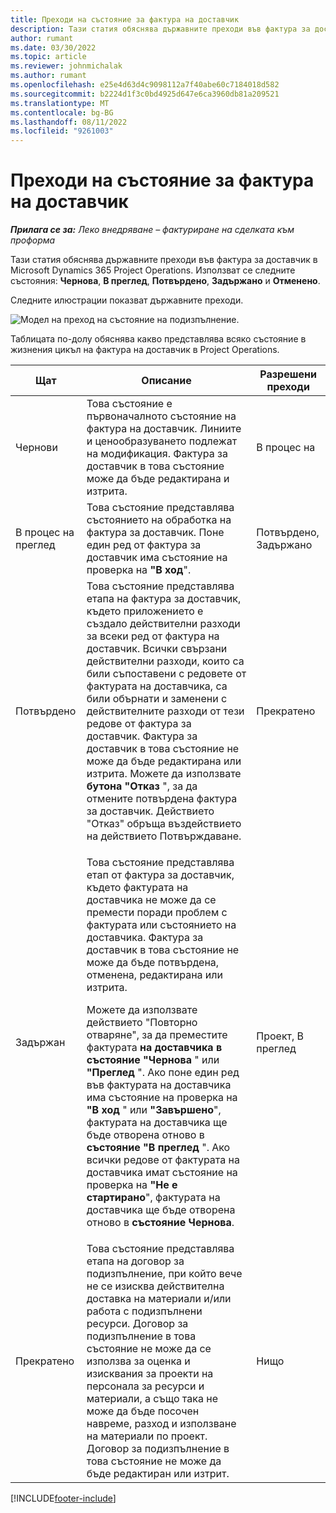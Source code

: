 ```yaml
---
title: Преходи на състояние за фактура на доставчик
description: Тази статия обяснява държавните преходи във фактура за доставчик в Microsoft Dynamics 365 Project Operations.
author: rumant
ms.date: 03/30/2022
ms.topic: article
ms.reviewer: johnmichalak
ms.author: rumant
ms.openlocfilehash: e25e4d63d4c9098112a7f40abe60c7184018d582
ms.sourcegitcommit: b2224d1f3c0bd4925d647e6ca3960db81a209521
ms.translationtype: MT
ms.contentlocale: bg-BG
ms.lasthandoff: 08/11/2022
ms.locfileid: "9261003"
---
```

# <a name="state-transitions-on-a-vendor-invoice"></a>Преходи на състояние за фактура на доставчик

_**Прилага се за:** Леко внедряване – фактуриране на сделката към проформа_

Тази статия обяснява държавните преходи във фактура за доставчик в Microsoft Dynamics 365 Project Operations. Използват се следните състояния: **Чернова**, **В преглед**, **Потвърдено**, **Задържано** и **Отменено**.

Следните илюстрации показват държавните преходи.

![Модел на преход на състояние на подизпълнение.](../media/VI_State_Model.jpg)

Таблицата по-долу обяснява какво представлява всяко състояние в жизнения цикъл на фактура на доставчик в Project Operations.

| Щат | Описание | Разрешени преходи |
| --- | --- | --- |
| Чернови | Това състояние е първоначалното състояние на фактура на доставчик. Линиите и ценообразуването подлежат на модификация. Фактура за доставчик в това състояние може да бъде редактирана и изтрита. | В процес на |
| В процес на преглед | Това състояние представлява състоянието на обработка на фактура за доставчик. Поне един ред от фактура за доставчик има състояние на проверка на **"В ход**". | Потвърдено, Задържано |
| Потвърдено | Това състояние представлява етапа на фактура за доставчик, където приложението е създало действителни разходи за всеки ред от фактура на доставчик. Всички свързани действителни разходи, които са били съпоставени с редовете от фактурата на доставчика, са били обърнати и заменени с действителните разходи от тези редове от фактура за доставчик. Фактура за доставчик в това състояние не може да бъде редактирана или изтрита. Можете да използвате **бутона "Отказ** ", за да отмените потвърдена фактура за доставчик. Действието "Отказ" обръща въздействието на действието Потвърждаване. | Прекратено |
| Задържан | <p>Това състояние представлява етап от фактура за доставчик, където фактурата на доставчика не може да се премести поради проблем с фактурата или състоянието на доставчика. Фактура за доставчик в това състояние не може да бъде потвърдена, отменена, редактирана или изтрита.</p><p>Можете да използвате действието "Повторно отваряне", за да преместите фактурата **на доставчика в състояние "Чернова** " или **"Преглед** ". Ако поне един ред във фактурата на доставчика има състояние на проверка на **"В ход** " или **"Завършено**", фактурата на доставчика ще бъде отворена отново в **състояние "В преглед** ". Ако всички редове от фактурата на доставчика имат състояние на проверка на **"Не е стартирано**", фактурата на доставчика ще бъде отворена отново в **състояние Чернова**.</p> | Проект, В преглед |
| Прекратено | Това състояние представлява етапа на договор за подизпълнение, при който вече не се изисква действителна доставка на материали и/или работа с подизпълнени ресурси. Договор за подизпълнение в това състояние не може да се използва за оценка и изисквания за проекти на персонала за ресурси и материали, а също така не може да бъде посочен навреме, разход и използване на материали по проект. Договор за подизпълнение в това състояние не може да бъде редактиран или изтрит. | Нищо |

[!INCLUDE[footer-include](../../includes/footer-banner.md)]
